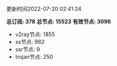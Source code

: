更新时间2022-07-20 02:41:24

**总订阅: 378**
**总节点: 15523**
**有效节点: 3096**
- v2ray节点: 1855
- ss节点: 982
- ssr节点: 9
- trojan节点: 250
